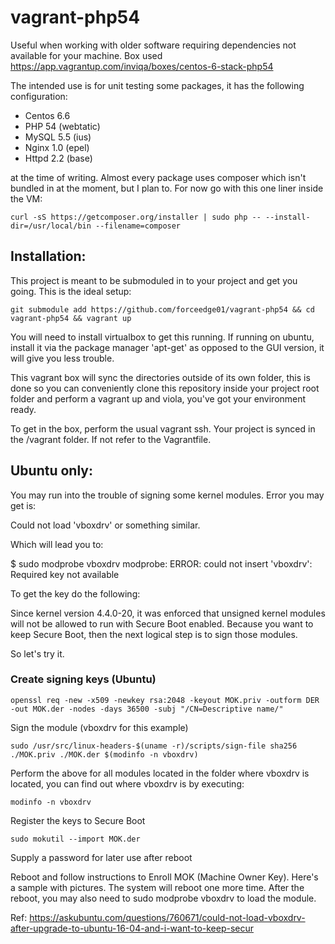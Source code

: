 # vagrant-php54
Useful when working with older software requiring dependencies not available for your machine. Box used https://app.vagrantup.com/inviqa/boxes/centos-6-stack-php54

The intended use is for unit testing some packages, it has the following configuration: 

- Centos 6.6
- PHP 54 (webtatic)
- MySQL 5.5 (ius)
- Nginx 1.0 (epel)
- Httpd 2.2 (base) 

at the time of writing. Almost every package uses composer which isn't bundled in at the moment, but I plan to. For now go with this one liner inside the VM:

```
curl -sS https://getcomposer.org/installer | sudo php -- --install-dir=/usr/local/bin --filename=composer
```

## Installation:

This project is meant to be submoduled in to your project and get you going. This is the ideal setup:

```
git submodule add https://github.com/forceedge01/vagrant-php54 && cd vagrant-php54 && vagrant up
```

You will need to install virtualbox to get this running. If running on ubuntu, install it via the package manager 'apt-get' as opposed to the GUI version, it will give you less trouble.

This vagrant box will sync the directories outside of its own folder, this is done so you can conveniently clone this repository inside your project root folder and perform a vagrant up and viola, you've got your environment ready.

To get in the box, perform the usual vagrant ssh. Your project is synced in the /vagrant folder. If not refer to the Vagrantfile.

## Ubuntu only:
You may run into the trouble of signing some kernel modules. Error you may get is:

Could not load 'vboxdrv' or something similar.

Which will lead you to:

$ sudo modprobe vboxdrv
modprobe: ERROR: could not insert 'vboxdrv': Required key not available

To get the key do the following:

Since kernel version 4.4.0-20, it was enforced that unsigned kernel modules will not be allowed to run with Secure Boot enabled. Because you want to keep Secure Boot, then the next logical step is to sign those modules.

So let's try it.

### Create signing keys (Ubuntu)
```
openssl req -new -x509 -newkey rsa:2048 -keyout MOK.priv -outform DER -out MOK.der -nodes -days 36500 -subj "/CN=Descriptive name/"
```
Sign the module (vboxdrv for this example)
```
sudo /usr/src/linux-headers-$(uname -r)/scripts/sign-file sha256 ./MOK.priv ./MOK.der $(modinfo -n vboxdrv)
```

Perform the above for all modules located in the folder where vboxdrv is located, you can find out where vboxdrv is by executing:

```
modinfo -n vboxdrv
```

Register the keys to Secure Boot
```
sudo mokutil --import MOK.der
```
Supply a password for later use after reboot

Reboot and follow instructions to Enroll MOK (Machine Owner Key). Here's a sample with pictures. The system will reboot one more time. After the reboot, you may also need to sudo modprobe vboxdrv to load the module.

Ref: https://askubuntu.com/questions/760671/could-not-load-vboxdrv-after-upgrade-to-ubuntu-16-04-and-i-want-to-keep-secur
